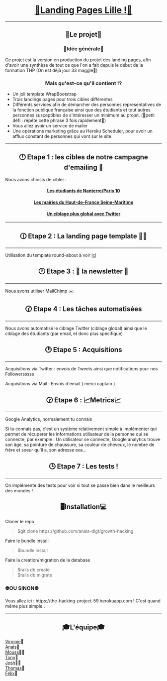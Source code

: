 <h1 align="center"><a href="https://the-hacking-project-59.herokuapp.com">🥂Landing Pages Lille !🥂</a></h1>
<hr>
<h2 align="center">🤔Le projet🤔</h2>
<h3 align="center">📖Idée générale📖</h3>
<p>Ce projet est la version en production du projet des landing pages, afin d'avoir une synthèse de tout ce que l'on a fait depuis le début de la formation THP (On est déjà jour 33 maggle🙈)</p>
<h3 align="center">Mais qu'est-ce qu'il contient ⁉️</h3>
<ul>
	<li>Un joli template WrapBootstrap</li>
	<li>Trois landings pages pour trois cibles différentes</li>
	<li>Différents services afin de démarcher des personnes representatives de la fonction publique française ainsi que des étudiants et tout autres personnes susceptibles de s'intéresser un minimum au projet. (🐒petit défi : répéte cette phrase 3 fois rapidement🐒)</li>
	<li>Vous allez avoir un service de mailer</li>
	<li>Une opérations marketing grâce au Heroku Scheduler, pour avoir un afflux constant de personnes qui vont sur le site</li>
</ul>
<hr>
<h2 align="center">🕛 Etape 1 : les cibles de notre campagne d'emailing 🎯</h2>
<p>Nous avons choisis de cibler :</p>
<h4 align="center"><a href="https://the-hacking-project-59.herokuapp.com/home/student">Les étudiants de Nanterre/Paris 10</a></h4>
<h4 align="center"><a href="https://the-hacking-project-59.herokuapp.com/home/mairie">Les mairies du Haut-de-France Seine-Maritime</a></h4>
<h4 align="center"><a href="https://the-hacking-project-59.herokuapp.com/home/video">Un ciblage plus global avec Twitter</a></h4>
<hr>
<h2 align="center">🕧 Etape 2 : La landing page template 👨‍💻</h2>
<hr>
<p>Utilisation du template round-about à voir <a href="https://startbootstrap.com/template-overviews/round-about/">ici</a></p>
<h2 align="center">🕐 Etape 3 : 💌 la newsletter 💌</h2>
<hr>
<p>Nous avons utiliser MailChimp ✉️</p>
<h2 align="center">🕜 Etape 4 : Les tâches automatisées</h2>
<hr>
<p>Nous avons automatisé le ciblage Twitter (ciblage global) ainsi que le ciblage des étudiants (par email, et donc plus spécifique)</p>
<h2 align="center">🕑 Etape 5 : Acquisitions</h2>
<hr>
<p>Acquisitions via Twitter : envois de Tweets ainsi que notifications pour nos Followersssss</p>
<p>Acquisitions via Mail : Envois d'email ( merci captain )</p>
<h2 align="center">🕝 Etape 6 : 📈Metrics📈</h2>
<hr>
<p>Google Analytics, normalement tu connais</p>
<p>Si tu connais pas, c'est un système relativement simple à implémenter qui permet de récuperer les informations utilisateur de la personne qui se connecte, par exemple : Un utilisateur se connecte, Google analytics trouve son âge, sa pointure de chaussure, sa couleur de cheveux, le nombre de frère et soeur qu'il a, son adresse exa...</p>
<h2 align="center">🕒 Etape 7 : Les tests !</h2>
<hr>
<p>On implémente des tests pour voir si tout se passe bien dans le meilleurs des mondes !</p>
<h2 align="center">🖥️Installation💻</h2>
<p>Cloner le repo</p>
<blockquote>
$git clone https://github.com/anais-dlgt/growth-hacking
</blockquote>
<p>Faire le bundle install</p>
<blockquote>
$bundle install
</blockquote>
<p>Faire la creation/migration de la database</p>
<blockquote>
$rails db:create <br>
$rails db:migrate
</blockquote>
<H3><strong>⛔OU SINON⛔</strong></H3>
<p>Vous allez ici : https://the-hacking-project-59.herokuapp.com ! C'est quand même plus simple..</p>
<hr>
<h2 align="center">🎓L'équipe🎓</h2>
<a href="https://scontent-cdt1-1.xx.fbcdn.net/v/t1.0-9/42741146_2116357538425740_1052113060187078656_n.jpg?_nc_cat=103&_nc_ht=scontent-cdt1-1.xx&oh=1a626ffee23b63e46822fbc6a62d9f42&oe=5C70C2F8" target="_blank">Virginie</a>👵<br>
<a href="https://scontent-cdt1-1.xx.fbcdn.net/v/t1.0-9/18274936_10211314159962068_7553836001637344083_n.jpg?_nc_cat=103&_nc_ht=scontent-cdt1-1.xx&oh=0cc1892bd1313934756220cecff474b1&oe=5C7DF8A2" target="_blank">Anais</a>👧<br>
<a href="https://scontent-cdt1-1.xx.fbcdn.net/v/t1.0-9/29027947_1899909076686587_6529530608962724166_n.jpg?_nc_cat=107&_nc_ht=scontent-cdt1-1.xx&oh=28aca5b0fe7b298de24c16cfe21aef49&oe=5C65F0A7" target="_blank">Mouss</a>🤴🏾<br>
<a href="https://scontent-cdt1-1.xx.fbcdn.net/v/t1.0-9/13240125_10209362946933703_3565085675363870411_n.jpg?_nc_cat=103&_nc_ht=scontent-cdt1-1.xx&oh=c8c60f7b611031d15327d0f3726a98ce&oe=5C7E007B" target="_blank">Tony</a>🤴<br>
<a href="https://scontent-cdt1-1.xx.fbcdn.net/v/t1.0-9/34511270_10214509103774173_2612935142267682816_n.jpg?_nc_cat=107&_nc_ht=scontent-cdt1-1.xx&oh=e9b698a81b104f0dc9f4af3ce14b0e85&oe=5C87386D" target="_blank">Josh</a>👨🏿<br>
<a href="https://scontent-cdt1-1.xx.fbcdn.net/v/t1.0-9/35123868_10216241926582774_3976647804901654528_n.jpg?_nc_cat=109&_nc_ht=scontent-cdt1-1.xx&oh=9c27831bd0aab55c4bf63ef317fdd95e&oe=5C7E6656" target="_blank">Thomas</a>🤴<br>
<a href="https://scontent-cdt1-1.xx.fbcdn.net/v/t1.0-9/44373192_1980738065367667_9095564057917784064_n.jpg?_nc_cat=108&_nc_ht=scontent-cdt1-1.xx&oh=ecf7b864e0c739fa87a8c7eea94ec781&oe=5C68C8FA" target="_blank">Félix</a>👦
